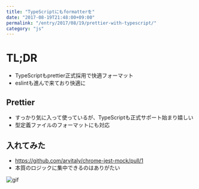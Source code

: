 ```yaml
---
title: "TypeScriptにもformatterを"
date: "2017-08-19T21:48:00+09:00"
permalink: "/entry/2017/08/19/prettier-with-typescript/"
category: "js"
---
```


# TL;DR

- TypeScriptもprettier正式採用で快適フォーマット
- eslintも進んで来ており快適に

## Prettier

- すっかり気に入って使っているが、TypeScriptも正式サポート始まり嬉しい
- 型定義ファイルのフォーマットにも対応

## 入れてみた

- <https://github.com/arvitaly/chrome-jest-mock/pull/1>
- 本質のロジックに集中できるのはありがたい

![gif](https://media.giphy.com/media/n7C5DOuH1m0iA/giphy.gif)
